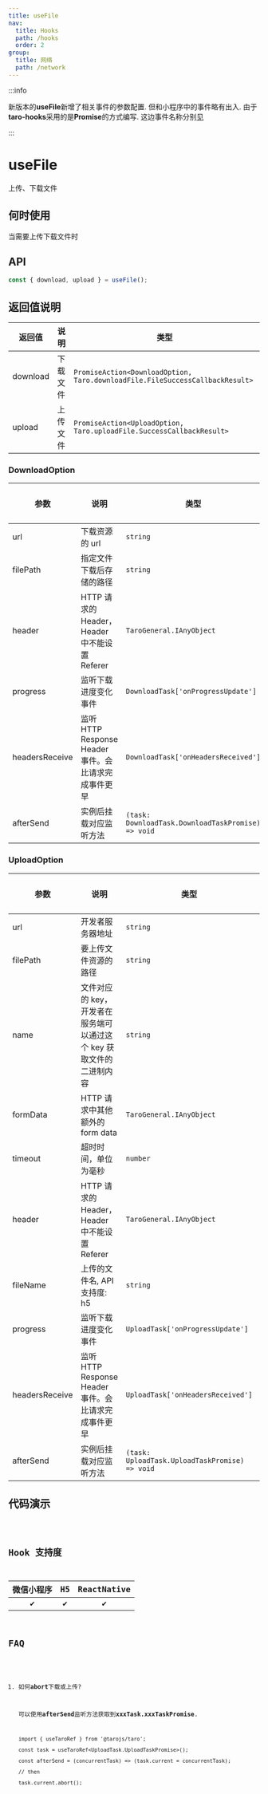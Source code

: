 ```yaml
---
title: useFile
nav:
  title: Hooks
  path: /hooks
  order: 2
group:
  title: 网络
  path: /network
---
```


:::info

新版本的**useFile**新增了相关事件的参数配置. 但和小程序中的事件略有出入. 由于**taro-hooks**采用的是**Promise**的方式编写. 这边事件名称分别[见](https://github.com/NervJS/taro/issues/509#issuecomment-415254183)

:::

# useFile

上传、下载文件

## 何时使用

当需要上传下载文件时

## API

```jsx
const { download, upload } = useFile();
```

## 返回值说明

| 返回值   | 说明     | 类型                                                                         |
| -------- | -------- | ---------------------------------------------------------------------------- |
| download | 下载文件 | `PromiseAction<DownloadOption, Taro.downloadFile.FileSuccessCallbackResult>` |
| upload   | 上传文件 | `PromiseAction<UploadOption, Taro.uploadFile.SuccessCallbackResult>`         |

### DownloadOption

| 参数           | 说明                                                 | 类型                                               | 默认值 |
| -------------- | ---------------------------------------------------- | -------------------------------------------------- | ------ |
| url            | 下载资源的 url                                       | `string`                                           | -      |
| filePath       | 指定文件下载后存储的路径                             | `string`                                           | -      |
| header         | HTTP 请求的 Header，Header 中不能设置 Referer        | `TaroGeneral.IAnyObject`                           | -      |
| progress       | 监听下载进度变化事件                                 | `DownloadTask['onProgressUpdate']`                 | -      |
| headersReceive | 监听 HTTP Response Header 事件。会比请求完成事件更早 | `DownloadTask['onHeadersReceived']`                | -      |
| afterSend      | 实例后挂载对应监听方法                               | `(task: DownloadTask.DownloadTaskPromise) => void` | -      |

### UploadOption

| 参数           | 说明                                                                | 类型                                           | 默认值 |
| -------------- | ------------------------------------------------------------------- | ---------------------------------------------- | ------ |
| url            | 开发者服务器地址                                                    | `string`                                       | -      |
| filePath       | 要上传文件资源的路径                                                | `string`                                       | -      |
| name           | 文件对应的 key，开发者在服务端可以通过这个 key 获取文件的二进制内容 | `string`                                       | -      |
| formData       | HTTP 请求中其他额外的 form data                                     | `TaroGeneral.IAnyObject`                       | -      |
| timeout        | 超时时间，单位为毫秒                                                | `number`                                       | -      |
| header         | HTTP 请求的 Header，Header 中不能设置 Referer                       | `TaroGeneral.IAnyObject`                       | -      |
| fileName       | 上传的文件名, API 支持度: h5                                        | `string`                                       | -      |
| progress       | 监听下载进度变化事件                                                | `UploadTask['onProgressUpdate']`               | -      |
| headersReceive | 监听 HTTP Response Header 事件。会比请求完成事件更早                | `UploadTask['onHeadersReceived']`              | -      |
| afterSend      | 实例后挂载对应监听方法                                              | `(task: UploadTask.UploadTaskPromise) => void` | -      |

## 代码演示

<code src="useFile/index" group="network" />

## Hook 支持度

| 微信小程序 | H5  | ReactNative |
| :--------: | :-: | :---------: |
|     ✔️     | ✔️  |     ✔️      |

## FAQ

1. 如何**abort**下载或上传?

   可以使用**afterSend**监听方法获取到**xxxTask.xxxTaskPromise**.

   ```tsx showLineNumbers
   import { useTaroRef } from '@tarojs/taro';

   const task = useTaroRef<UploadTask.UploadTaskPromise>();

   const afterSend = (concurrentTask) => (task.current = concurrentTask);

   // then

   task.current.abort();
   ```
